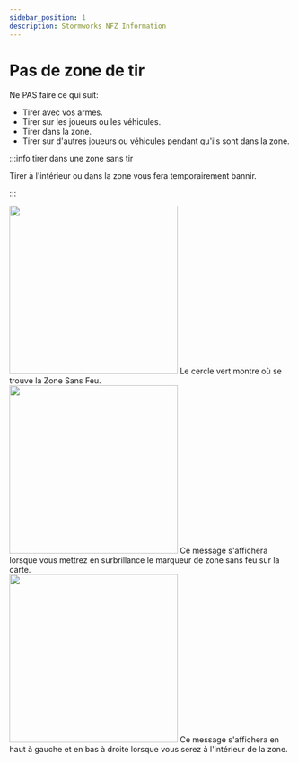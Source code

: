 ```yaml
---
sidebar_position: 1
description: Stormworks NFZ Information
---
```


# Pas de zone de tir

Ne PAS faire ce qui suit:
- Tirer avec vos armes.
- Tirer sur les joueurs ou les véhicules.
- Tirer dans la zone.
- Tirer sur d'autres joueurs ou véhicules pendant qu'ils sont dans la zone.

:::info tirer dans une zone sans tir

Tirer à l'intérieur ou dans la zone vous fera temporairement bannir.

:::  

  <div class="flex-vcenter mb-1">
    <img src="/img/nfz/nfzmapzone.png" width="300px"/>
    Le cercle vert montre où se trouve la Zone Sans Feu.
  </div>

  <div class="flex-vcenter mb-1">
    <img src="/img/nfz/nfzmappopup.png" width="300px"/>
    Ce message s'affichera lorsque vous mettrez en surbrillance le marqueur de zone sans feu sur la carte.
  </div>

  <div class="flex-vcenter">
    <img src="/img/nfz/nfzmsgpopup.png" width="300px"/>
    Ce message s'affichera en haut à gauche et en bas à droite lorsque vous serez à l'intérieur de la zone.
  </div>
